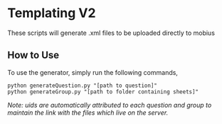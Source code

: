 # Templating V2
These scripts will generate .xml files to be uploaded directly to mobius

## How to Use
To use the generator, simply run the following commands,
```
python generateQuestion.py "[path to question]"
python generateGroup.py "[path to folder containing sheets]"
```

*Note: uids are automatically attributed to each question and group to maintain the link with the files which live on the server.*
